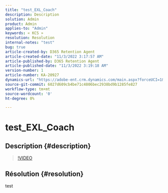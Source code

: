 ```yaml
---
title: "test_EXL_Coach"
description: Description
solution: Admin
product: Admin
applies-to: "Admin"
keywords: « KCS »
resolution: Resolution
internal-notes: "test"
bug: true
article-created-by: D365 Retention Agent
article-created-date: "11/3/2022 3:17:57 AM"
article-published-by: D365 Retention Agent
article-published-date: "11/3/2022 3:19:18 AM"
version-number: 1
article-number: KA-20927
dynamics-url: "https://adobe-ent.crm.dynamics.com/main.aspx?forceUCI=1&pagetype=entityrecord&etn=knowledgearticle&id=850b971a-265b-ed11-9561-6045bd0063aa"
source-git-commit: 6027d609cb4be71c4806bec2938bd9b1285fe827
workflow-type: tm+mt
source-wordcount: '0'
ht-degree: 0%

---
```


# test_EXL_Coach

## Description {#description}



>[!VIDEO](https://video.tv.adobe.com/v/18696?quality=9&amp;learn=on)




## Résolution {#resolution}


test
